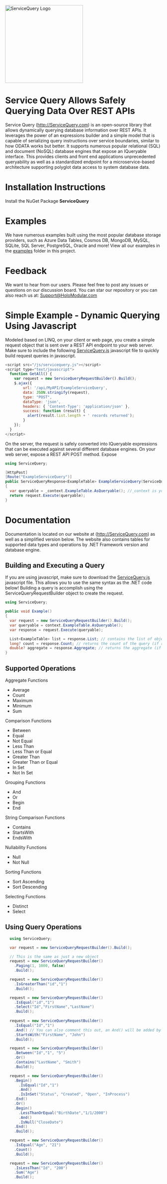<img src="https://github.com/holomodular/ServiceQuery/blob/main/examples/InMemory7/wwwroot/Logo.png" title="ServiceQuery Logo" width="250"/>

# Service Query Allows Safely Querying Data Over REST APIs
Service Query (http://ServiceQuery.com) is an open-source library that allows dynamically querying database information over REST APIs. It leverages the power of an expressions builder and a simple model that is capable of serializing query instructions over service boundaries, similar to how ODATA works but better. It supports numerous popular relational (SQL) and document (NoSQL) database engines that expose an IQueryable interface. This provides clients and front end applications unprecedented queryability as well as a standardized endpoint for a microservice-based architecture supporting polyglot data access to system database data.

# Installation Instructions
Install the NuGet Package <b>ServiceQuery</b>

# Examples
We have numerous examples built using the most popular database storage providers, such as Azure Data Tables, Cosmos DB, MongoDB, MySQL, SQLite, SQL Server, PostgreSQL, Oracle and more! 
View all our examples in the [examples](https://github.com/holomodular/ServiceQuery/blob/main/examples) folder in this project.

# Feedback
We want to hear from our users. Please feel free to post any issues or questions on our discussion board. You can star our repository or you can also reach us at: Support@HoloModular.com

# Simple Example - Dynamic Querying Using Javascript
Modeled based on LINQ, on your client or web page, you create a simple request object that is sent over a REST API endpoint to your web server. Make sure to include the following [ServiceQuery.js](https://servicequery.com/js/servicequery.js) javascript file to quickly build request queries in javascript.
```javascript
<script src="/js/servicequery.js"></script>
<script type="text/javascript">
  function GetAll() {
    var request = new ServiceQueryRequestBuilder().Build();
    $.ajax({
        url: '/api/MyAPI/ExampleServiceQuery',
        data: JSON.stringify(request),
        type: "POST",
        dataType: 'json',
        headers: { 'Content-Type': 'application/json' },
        success: function (result) {
          alert(result.list.length + ' records returned');
        }
    });
  }
</script>
```
On the server, the request is safely converted into IQueryable expressions that can be executed against several different database engines.
On your web server, expose a REST API POST method.
Expose 
```csharp
using ServiceQuery;

[HttpPost]
[Route("ExampleServiceQuery")]
public ServiceQueryResponse<ExampleTable> ExampleServiceQuery(ServiceQueryRequest request)
{
  var queryable = _context.ExampleTable.AsQueryable(); //_context is your database context
  return request.Execute(queryable);
}
```

# Documentation
Documentation is located on our website at (http://ServiceQuery.com) as well as a simplified version below. The website also contains tables for supported data types and operations by .NET Framework version and database engine.

## Building and Executing a Query
If you are using javascript, make sure to download the [ServiceQuery.js](https://servicequery.com/js/servicequery.js) javascript file. This allows you to use the same syntax as the .NET code below!
Building a query is accomplish using the ServiceQueryRequestBuilder object to create the request.
```csharp
using ServiceQuery;

public void Example()
{
  var request = new ServiceQueryRequestBuilder().Build();
  var queryable = context.ExampleTable.AsQueryable();
  var response = request.Execute(queryable);

  List<ExampleTable> list = response.List; // contains the list of objects returned from the query
  long? count = response.Count; // returns the count of the query (if requested)
  double? aggregate = response.Aggregate; // returns the aggregate (if requested)
}
```

## Supported Operations
Aggregate Functions
* Average
* Count
* Maximum
* Minimum
* Sum

Comparison Functions
* Between
* Equal
* Not Equal
* Less Than
* Less Than or Equal
* Greater Than
* Greater Than or Equal
* In Set
* Not In Set

Grouping Functions
* And
* Or
* Begin
* End

String Comparison Functions
* Contains
* StartsWith
* EndsWith

Nullability Functions
* Null
* Not Null

Sorting Functions
* Sort Ascending
* Sort Descending

Selecting Functions
* Distinct
* Select

## Using Query Operations

```csharp
  using ServiceQuery;

  var request = new ServiceQueryRequestBuilder().Build();

  // This is the same as just a new object
  request = new ServiceQueryRequestBuilder()
    .Paging(1, 1000, false)
    .Build();

  request = new ServiceQueryRequestBuilder()
    .IsGreaterThan("id","1")
    .Build();

  request = new ServiceQueryRequestBuilder()
    .IsEqual("id","1")
    .Select("Id","FirstName","LastName")
    .Build();
  
  request = new ServiceQueryRequestBuilder()
    .IsEqual("Id","1")
    .And() // You can also comment this out, an And() will be added by default
    .StartsWith("FirstName", "John")    
    .Build();

  request = new ServiceQueryRequestBuilder()
    .Between("Id","1", "5")
    .Or()
    .Contains("LastName", "Smith")    
    .Build();

  request = new ServiceQueryRequestBuilder()
    .Begin()
      .IsEqual("Id","1")
      .And()
      .IsInSet("Status", "Created", "Open", "InProcess")
    .End()
    .Or()
    .Begin()
      .LessThanOrEqual("BirthDate","1/1/2000")
      .And()
      .IsNull("CloseDate")
    .End()
    .Build();

  request = new ServiceQueryRequestBuilder()
    .IsEqual("Age", "21")
    .Count()
    .Build();

  request = new ServiceQueryRequestBuilder()
    .IsLessThan("Id", "200")
    .Sum("Age")
    .Build();

```
